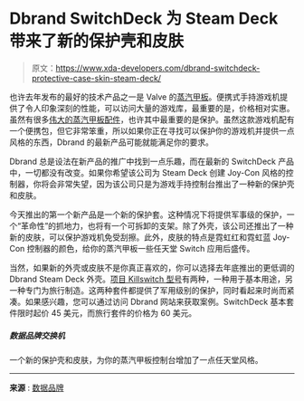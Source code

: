 # Dbrand SwitchDeck 为 Steam Deck 带来了新的保护壳和皮肤

> 原文：<https://www.xda-developers.com/dbrand-switchdeck-protective-case-skin-steam-deck/>

也许去年发布的最好的技术产品之一是 Valve 的[蒸汽甲板](https://www.xda-developers.com/steam-deck-review/)。便携式手持游戏机提供了令人印象深刻的性能，可以访问大量的游戏库，最重要的是，价格相对实惠。虽然有很多[伟大的蒸汽甲板配件](https://www.xda-developers.com/best-steam-deck-accessories/)，也许其中最重要的是保护。虽然这款游戏机配有一个便携包，但它非常笨重，所以如果你正在寻找可以保护你的游戏机并提供一点风格的东西，Dbrand 的最新产品可能就能满足你的要求。

Dbrand 总是设法在新产品的推广中找到一点乐趣，而在最新的 SwitchDeck 产品中，一切都没有改变。如果你希望该公司为 Steam Deck 创建 Joy-Con 风格的控制器，你将会非常失望，因为该公司只是为游戏手持控制台推出了一种新的保护壳和皮肤。

今天推出的第一个新产品是一个新的保护套。这种情况下将提供军事级的保护，一个“革命性”的抓地力，也将有一个可拆卸的支架。除了外壳，该公司还推出了一种新的皮肤，可以保护游戏机免受刮擦。此外，皮肤的特点是霓虹红和霓虹蓝 Joy-Con 控制器的颜色，给你的蒸汽甲板一些任天堂 Switch 应用后盛传。

当然，如果新的外壳或皮肤不是你真正喜欢的，你可以选择去年底推出的更低调的 Dbrand Steam Deck 外壳。[项目 Killswitch 型号](https://www.xda-developers.com/dbrands-project-killswitch-steam-deck-case/)有两种，一种用于基本用途，另一种专门为旅行制造。这两种套件都提供了军用级别的保护，同时看起来时尚而紧凑。如果感兴趣，您可以通过访问 Dbrand 网站来获取案例。SwitchDeck 基本套件限时起价 45 美元，而旅行套件的价格为 60 美元。

##### 数据品牌交换机

一个新的保护壳和皮肤，为你的蒸汽甲板控制台增加了一点任天堂风格。

* * *

**来源** : [数据品牌](https://www.anrdoezrs.net/links/100122946/type/dlg/sid/UUxdaUeUpU1001870/https://dbrand.com/shop/special-edition/switchdeck)